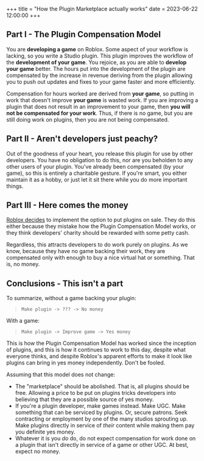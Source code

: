+++
title = "How the Plugin Marketplace actually works"
date = 2023-06-22 12:00:00
+++

## Part I - The Plugin Compensation Model
You are **developing a game** on Roblox. Some aspect of your workflow is
lacking, so you write a Studio plugin. This plugin improves the workflow of the
**development of your game**. You rejoice, as you are able to **develop your
game** better. The hours put into the development of the plugin are compensated
by the increase in revenue deriving from the plugin allowing you to push out
updates and fixes to your game faster and more efficiently.

Compensation for hours worked are derived from **your game**, so putting in work
that doesn't improve **your game** is wasted work. If you are improving a plugin
that does not result in an improvement to your game, then **you will not be
compensated for your work**. Thus, if there is no game, but you are still doing
work on plugins, then you are not being compensated.

## Part II - Aren't developers just peachy?
Out of the goodness of your heart, you release this plugin for use by other
developers. You have no obligation to do this, nor are you beholden to any other
users of your plugin. You've already been compensated (by your game), so this is
entirely a charitable gesture. If you're smart, you either maintain it as a
hobby, or just let it sit there while you do more important things.

## Part III - Here comes the money
[Roblox decides][announcement] to implement the option to put plugins on sale.
They do this either because they mistake how the Plugin Compensation Model
works, or they think developers' charity should be rewarded with some petty
cash.

Regardless, this attracts developers to do work purely on plugins. As we know,
because they have no game backing their work, they are compensated only with
enough to buy a nice virtual hat or something. That is, no money.

## Conclusions - This isn't a part
To summarize, without a game backing your plugin:

> `Make plugin -> ??? -> No money`

With a game:

> `Make plugin -> Improve game -> Yes money`

This is how the Plugin Compensation Model has worked since the inception of
plugins, and this is how it continues to work to this day, despite what everyone
thinks, and despite Roblox's apparent efforts to make it look like plugins can
bring in yes money independently. Don't be fooled.

Assuming that this model does not change:
- The "marketplace" should be abolished. That is, all plugins should be free.
  Allowing a price to be put on plugins tricks developers into believing that
  they are a possible source of yes money.
- If you're a plugin developer, make games instead. Make UGC. Make something
  that can be serviced by plugins. Or, secure patrons. Seek contracting or
  employment by one of the many studios sprouting up. Make plugins directly in
  service of *their* content while making them pay you definite yes money.
- Whatever it is you <span title="oh baby a triple">*do* do, do</span> not
  expect compensation for work done on a plugin that isn't directly in service
  of a game or other UGC. At best, expect no money.

[announcement]: https://devforum.roblox.com/t/400582

